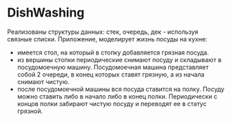 # DishWashing
Реализованы структуры данных: стек, очередь, дек - используя связные списки.
Приложение, моделирует жизнь посуды на кухне:
- имеется стол, на который в стопку добавляется грязная посуда.
- из вершины стопки периодические снимают посуду и складывают в посудомоечную машину. Посудомоечная машина представляет собой 2 очереди, в конец которых ставят грязную, а из начала снимают чистую.
- после посудомоечной машины вся посуда ставится на полку. Посуду можно ставить либо в начало либо в конец полки. Периодически с концов полки забирают чистую посуду и переводят ее в статус грязной.
